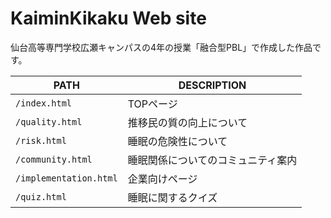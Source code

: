# KaiminKikaku Web site
仙台高等専門学校広瀬キャンパスの4年の授業「融合型PBL」で作成した作品です。

| PATH | DESCRIPTION |
| --- | --- |
| `/index.html`  | TOPページ |
| `/quality.html` | 推移民の質の向上について |
| `/risk.html`  | 睡眠の危険性について |
| `/community.html`   | 睡眠関係についてのコミュニティ案内 |
| `/implementation.html`  | 企業向けページ |
| `/quiz.html`  | 睡眠に関するクイズ |